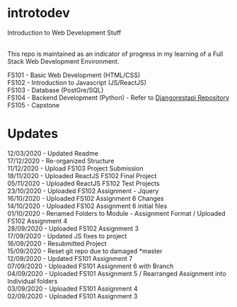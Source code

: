 # introtodev

Introduction to Web Development Stuff<br/><br/>

This repo is maintained as an indicator of progress in my learning of a Full Stack Web Development Environment.<br/>

FS101 - Basic Web Development (HTML/CSS)<br/>
FS102 - Introduction to Javascript (JS/ReactJS)<br/>
FS103 - Database (PostGre/SQL)<br/>
FS104 - Backend Development (Python) - Refer to [Djangorestapi Repository](https://github.com/gabrielleeyj/djangorestapi)<br/>
FS105 - Capstone<br/>

# Updates

12/03/2020 - Updated Readme<br/>
17/12/2020 - Re-organized Structure<br/>
11/12/2020 - Upload FS103 Project Submission<br/>
18/11/2020 - Uploaded ReactJS FS102 Final Project<br/>
05/11/2020 - Uploaded ReactJS FS102 Test Projects<br/>
23/10/2020 - Uploaded FS102 Assignment - Jquery<br/>
16/10/2020 - Uploaded FS102 Assignment 6 Changes<br/>
14/10/2020 - Uploaded FS102 Assignment 6 initial files<br/>
01/10/2020 - Renamed Folders to Module - Assignment Format / Uploaded FS102 Assignment 4<br/>
28/09/2020 - Uploaded FS102 Assignment 3<br/>
17/09/2020 - Updated JS fixes to project<br/>
16/09/2020 - Resubmitted Project<br/>
15/09/2020 - Reset git repo due to damaged \*master<br/>
12/09/2020 - Updated FS101 Assignment 7<br/>
07/09/2020 - Uploaded FS101 Assignment 6 with Branch<br/>
04/09/2020 - Uploaded FS101 Assignment 5 / Rearranged Assignment into Individual folders<br/>
03/09/2020 - Uploaded FS101 Assignment 4<br/>
02/09/2020 - Uploaded FS101 Assignment 3<br/>
